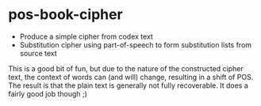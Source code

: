 # pos-book-cipher

- Produce a simple cipher from codex text
- Substitution cipher using part-of-speech to form substitution lists from source text

This is a good bit of fun, but due to the nature of the constructed cipher text, the context of words can (and will) change, resulting in a shift of POS. The result is that the plain text is generally not fully recoverable. It does a fairly good job though ;)
